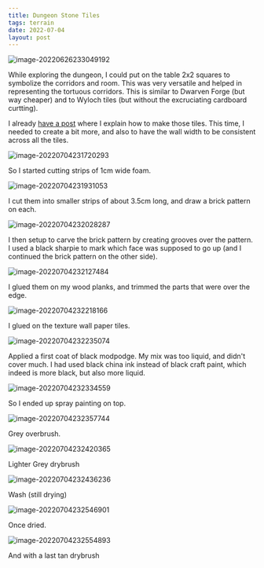 ```yaml
---
title: Dungeon Stone Tiles
tags: terrain
date: 2022-07-04
layout: post
---
```


![image-20220626233049192](image-20220626233049192.289a349d3b.jpeg)

While exploring the dungeon, I could put on the table 2x2 squares to symbolize the corridors and room. This was very versatile and helped in representing the tortuous corridors. This is similar to Dwarven Forge (but way cheaper) and to Wyloch tiles (but without the excruciating cardboard curtting).

I already [have a post](https://painting.pixelastic.com/wylochstyledungeontiles/) where I explain how to make those tiles. This time, I needed to create a bit more, and also to have the wall width to be consistent across all the tiles.

![image-20220704231720293](image-20220704231720293.png)

So I started cutting strips of 1cm wide foam.

![image-20220704231931053](image-20220704231931053.png)

I cut them into smaller strips of about 3.5cm long, and draw a brick pattern on each.

![image-20220704232028287](image-20220704232028287.png)

I then setup to carve the brick pattern by creating grooves over the pattern. I used a black sharpie to mark which face was supposed to go up (and I continued the brick pattern on the other side).

![image-20220704232127484](image-20220704232127484.png)

I glued them on my wood planks, and trimmed the parts that were over the edge.

![image-20220704232218166](image-20220704232218166.png)

I glued on the texture wall paper tiles.

![image-20220704232235074](image-20220704232235074.png)

Applied a first coat of black modpodge. My mix was too liquid, and didn't cover much. I had used black china ink instead of black craft paint, which indeed is more black, but also more liquid.

![image-20220704232334559](image-20220704232334559.png)

So I ended up spray painting on top.

![image-20220704232357744](image-20220704232357744.png)

Grey overbrush.

![image-20220704232420365](image-20220704232420365.png)

Lighter Grey drybrush

![image-20220704232436236](image-20220704232436236.png)

Wash (still drying)

![image-20220704232546901](image-20220704232546901.png)

Once dried.

![image-20220704232554893](image-20220704232554893.png)

And with a last tan drybrush